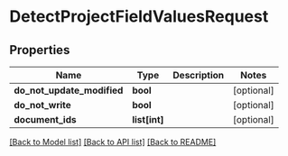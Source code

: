 # DetectProjectFieldValuesRequest

## Properties
Name | Type | Description | Notes
------------ | ------------- | ------------- | -------------
**do_not_update_modified** | **bool** |  | [optional] 
**do_not_write** | **bool** |  | [optional] 
**document_ids** | **list[int]** |  | [optional] 

[[Back to Model list]](../README.md#documentation-for-models) [[Back to API list]](../README.md#documentation-for-api-endpoints) [[Back to README]](../README.md)


